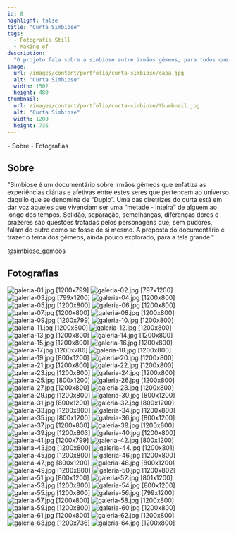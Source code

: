 ```yaml
---
id: 8
highlight: false
title: "Curta Simbiose"
tags:
  - Fotografia Still
  - Making of
description:
  "O projeto fala sobre a simbiose entre irmãos gêmeos, para todos que experimentam ser uma 'metade inteira' de alguém."
image:
  url: /images/content/portfolio/curta-simbiose/capa.jpg
  alt: "Curta Simbiose"
  width: 1502
  height: 480
thumbnail:
  url: /images/content/portfolio/curta-simbiose/thumbnail.jpg
  alt: "Curta Simbiose"
  width: 1200
  height: 736
---
```


<Titulo subtitulo="Livro Momentos World"/>

<Tags />

<RedesSociais
  instagram="https://www.instagram.com/simbiose_gemeos/"
  youtube="https://www.youtube.com/watch?v=pIB5gKl9I7c"
  facebook=""
  twitter="" />

<IconeCompartilhar />

<ImagemPrincipal />

<Toc>
- Sobre
- Fotografias
</Toc>

## Sobre

"Simbiose é um documentário sobre irmãos gêmeos que enfatiza as experiências diárias e afetivas entre estes seres que pertencem ao universo daquilo que se denomina de “Duplo”. Uma das diretrizes do curta está em dar voz àqueles que vivenciam ser uma “metade - inteira” de alguém ao longo dos tempos. Solidão, separação, semelhanças, diferenças dores e prazeres são questões tratadas pelos personagens que, sem pudores, falam do outro como se fosse de si mesmo. A proposta do documentário é trazer o tema dos gêmeos, ainda pouco explorado, para a tela grande."

<BotaoSaibaMais href="https://www.instagram.com/simbiose_gemeos/#">@simbiose_gemeos</BotaoSaibaMais>

<Youtube url="https://www.youtube.com/watch?v=pIB5gKl9I7c" aspectRatio="21/9" fullWidth cover/>

## Fotografias

<Galeria>

![galeria-01.jpg [1200x799] ](/images/content/portfolio/curta-simbiose/galeria-01.jpg)
![galeria-02.jpg [797x1200] ](/images/content/portfolio/curta-simbiose/galeria-02.jpg)
![galeria-03.jpg [799x1200] ](/images/content/portfolio/curta-simbiose/galeria-03.jpg)
![galeria-04.jpg [1200x800] ](/images/content/portfolio/curta-simbiose/galeria-04.jpg)
![galeria-05.jpg [1200x800] ](/images/content/portfolio/curta-simbiose/galeria-05.jpg)
![galeria-06.jpg [1200x800] ](/images/content/portfolio/curta-simbiose/galeria-06.jpg)
![galeria-07.jpg [1200x800] ](/images/content/portfolio/curta-simbiose/galeria-07.jpg)
![galeria-08.jpg [1200x800] ](/images/content/portfolio/curta-simbiose/galeria-08.jpg)
![galeria-09.jpg [1200x799] ](/images/content/portfolio/curta-simbiose/galeria-09.jpg)
![galeria-10.jpg [1200x800] ](/images/content/portfolio/curta-simbiose/galeria-10.jpg)
![galeria-11.jpg [1200x800] ](/images/content/portfolio/curta-simbiose/galeria-11.jpg)
![galeria-12.jpg [1200x800] ](/images/content/portfolio/curta-simbiose/galeria-12.jpg)
![galeria-13.jpg [1200x800] ](/images/content/portfolio/curta-simbiose/galeria-13.jpg)
![galeria-14.jpg [1200x800] ](/images/content/portfolio/curta-simbiose/galeria-14.jpg)
![galeria-15.jpg [1200x800] ](/images/content/portfolio/curta-simbiose/galeria-15.jpg)
![galeria-16.jpg [1200x800] ](/images/content/portfolio/curta-simbiose/galeria-16.jpg)
![galeria-17.jpg [1200x786] ](/images/content/portfolio/curta-simbiose/galeria-17.jpg)
![galeria-18.jpg [1200x800] ](/images/content/portfolio/curta-simbiose/galeria-18.jpg)
![galeria-19.jpg [800x1200] ](/images/content/portfolio/curta-simbiose/galeria-19.jpg)
![galeria-20.jpg [1200x800] ](/images/content/portfolio/curta-simbiose/galeria-20.jpg)
![galeria-21.jpg [1200x800] ](/images/content/portfolio/curta-simbiose/galeria-21.jpg)
![galeria-22.jpg [1200x800] ](/images/content/portfolio/curta-simbiose/galeria-22.jpg)
![galeria-23.jpg [1200x800] ](/images/content/portfolio/curta-simbiose/galeria-23.jpg)
![galeria-24.jpg [1200x800] ](/images/content/portfolio/curta-simbiose/galeria-24.jpg)
![galeria-25.jpg [800x1200] ](/images/content/portfolio/curta-simbiose/galeria-25.jpg)
![galeria-26.jpg [1200x800] ](/images/content/portfolio/curta-simbiose/galeria-26.jpg)
![galeria-27.jpg [1200x800] ](/images/content/portfolio/curta-simbiose/galeria-27.jpg)
![galeria-28.jpg [1200x800] ](/images/content/portfolio/curta-simbiose/galeria-28.jpg)
![galeria-29.jpg [1200x800] ](/images/content/portfolio/curta-simbiose/galeria-29.jpg)
![galeria-30.jpg [800x1200] ](/images/content/portfolio/curta-simbiose/galeria-30.jpg)
![galeria-31.jpg [800x1200] ](/images/content/portfolio/curta-simbiose/galeria-31.jpg)
![galeria-32.jpg [800x1200] ](/images/content/portfolio/curta-simbiose/galeria-32.jpg)
![galeria-33.jpg [1200x800] ](/images/content/portfolio/curta-simbiose/galeria-33.jpg)
![galeria-34.jpg [1200x800] ](/images/content/portfolio/curta-simbiose/galeria-34.jpg)
![galeria-35.jpg [800x1200] ](/images/content/portfolio/curta-simbiose/galeria-35.jpg)
![galeria-36.jpg [800x1200] ](/images/content/portfolio/curta-simbiose/galeria-36.jpg)
![galeria-37.jpg [1200x800] ](/images/content/portfolio/curta-simbiose/galeria-37.jpg)
![galeria-38.jpg [1200x800] ](/images/content/portfolio/curta-simbiose/galeria-38.jpg)
![galeria-39.jpg [1200x803] ](/images/content/portfolio/curta-simbiose/galeria-39.jpg)
![galeria-40.jpg [1200x800] ](/images/content/portfolio/curta-simbiose/galeria-40.jpg)
![galeria-41.jpg [1200x799] ](/images/content/portfolio/curta-simbiose/galeria-41.jpg)
![galeria-42.jpg [800x1200] ](/images/content/portfolio/curta-simbiose/galeria-42.jpg)
![galeria-43.jpg [1200x800] ](/images/content/portfolio/curta-simbiose/galeria-43.jpg)
![galeria-44.jpg [1200x801] ](/images/content/portfolio/curta-simbiose/galeria-44.jpg)
![galeria-45.jpg [1200x800] ](/images/content/portfolio/curta-simbiose/galeria-45.jpg)
![galeria-46.jpg [1200x800] ](/images/content/portfolio/curta-simbiose/galeria-46.jpg)
![galeria-47.jpg [800x1200] ](/images/content/portfolio/curta-simbiose/galeria-47.jpg)
![galeria-48.jpg [800x1200] ](/images/content/portfolio/curta-simbiose/galeria-48.jpg)
![galeria-49.jpg [1200x800] ](/images/content/portfolio/curta-simbiose/galeria-49.jpg)
![galeria-50.jpg [1200x802] ](/images/content/portfolio/curta-simbiose/galeria-50.jpg)
![galeria-51.jpg [800x1200] ](/images/content/portfolio/curta-simbiose/galeria-51.jpg)
![galeria-52.jpg [801x1200] ](/images/content/portfolio/curta-simbiose/galeria-52.jpg)
![galeria-53.jpg [1200x800] ](/images/content/portfolio/curta-simbiose/galeria-53.jpg)
![galeria-54.jpg [800x1200] ](/images/content/portfolio/curta-simbiose/galeria-54.jpg)
![galeria-55.jpg [1200x800] ](/images/content/portfolio/curta-simbiose/galeria-55.jpg)
![galeria-56.jpg [799x1200] ](/images/content/portfolio/curta-simbiose/galeria-56.jpg)
![galeria-57.jpg [1200x800] ](/images/content/portfolio/curta-simbiose/galeria-57.jpg)
![galeria-58.jpg [1200x800] ](/images/content/portfolio/curta-simbiose/galeria-58.jpg)
![galeria-59.jpg [1200x800] ](/images/content/portfolio/curta-simbiose/galeria-59.jpg)
![galeria-60.jpg [1200x800] ](/images/content/portfolio/curta-simbiose/galeria-60.jpg)
![galeria-61.jpg [1200x800] ](/images/content/portfolio/curta-simbiose/galeria-61.jpg)
![galeria-62.jpg [1200x800] ](/images/content/portfolio/curta-simbiose/galeria-62.jpg)
![galeria-63.jpg [1200x736] ](/images/content/portfolio/curta-simbiose/galeria-63.jpg)
![galeria-64.jpg [1200x800] ](/images/content/portfolio/curta-simbiose/galeria-64.jpg)

</Galeria>

<BotaoCompartilhar />

<Espaco altura="40px" />
